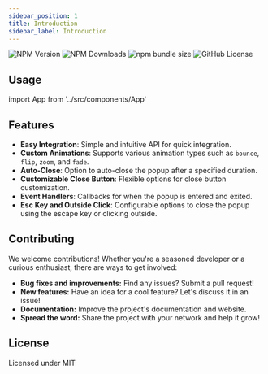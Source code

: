 ```yaml
---
sidebar_position: 1
title: Introduction
sidebar_label: Introduction
---
```


![NPM Version](https://img.shields.io/npm/v/react-popupify?style=for-the-badge&cacheSeconds=86400)
![NPM Downloads](https://img.shields.io/npm/dw/react-popupify?style=for-the-badge&cacheSeconds=86400)
![npm bundle size](https://img.shields.io/bundlephobia/min/react-popupify?style=for-the-badge&cacheSeconds=86400)
![GitHub License](https://img.shields.io/github/license/Vidit-Kushwaha/react-popupify?style=for-the-badge&cacheSeconds=86400)

## Usage

import App from '../src/components/App'

<App />

## Features

- **Easy Integration**: Simple and intuitive API for quick integration.
- **Custom Animations**: Supports various animation types such as `bounce`, `flip`, `zoom`, and `fade`.
- **Auto-Close**: Option to auto-close the popup after a specified duration.
- **Customizable Close Button**: Flexible options for close button customization.
- **Event Handlers**: Callbacks for when the popup is entered and exited.
- **Esc Key and Outside Click**: Configurable options to close the popup using the escape key or clicking outside.

## Contributing

We welcome contributions! Whether you're a seasoned developer or a curious enthusiast, there are ways to get involved:

- **Bug fixes and improvements:** Find any issues? Submit a pull request!
- **New features:** Have an idea for a cool feature? Let's discuss it in an issue!
- **Documentation:** Improve the project's documentation and website.
- **Spread the word:** Share the project with your network and help it grow!

## License

Licensed under MIT
